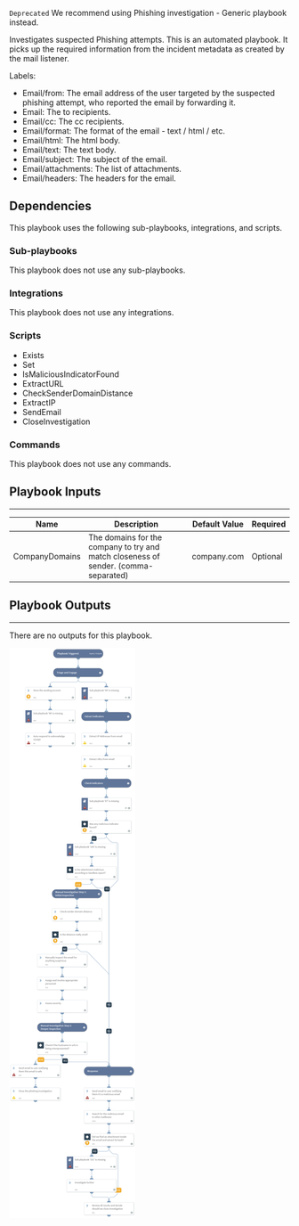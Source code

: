 `Deprecated` We recommend using Phishing investigation - Generic playbook instead.  

Investigates suspected Phishing attempts. This is an automated playbook.
It picks up the required information from the incident metadata as created by the mail listener.

Labels:
- Email/from: The email address of the user targeted by the suspected phishing attempt, who reported the email by forwarding it.
- Email: The to recipients.
- Email/cc: The cc recipients.
- Email/format: The format of the email - text / html / etc.
- Email/html: The html body.
- Email/text: The text body.
- Email/subject: The subject of the email.
- Email/attachments: The list of attachments.
- Email/headers: The headers for the email.

## Dependencies
This playbook uses the following sub-playbooks, integrations, and scripts.

### Sub-playbooks
This playbook does not use any sub-playbooks.

### Integrations
This playbook does not use any integrations.

### Scripts
* Exists
* Set
* IsMaliciousIndicatorFound
* ExtractURL
* CheckSenderDomainDistance
* ExtractIP
* SendEmail
* CloseInvestigation

### Commands
This playbook does not use any commands.

## Playbook Inputs
---

| **Name** | **Description** | **Default Value** | **Required** |
| --- | --- | --- | --- | 
| CompanyDomains | The domains for the company to try and match closeness of sender. (comma-separated) | company.com | Optional |

## Playbook Outputs
---
There are no outputs for this playbook. 

![PhishingAutomated](https://github.com/ElazarK/content-docs/blob/master/images/playbooks/PhishingAutomated.png)
